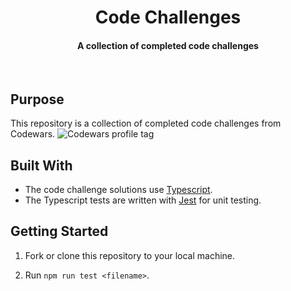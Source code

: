 <h1 align="center"> Code Challenges </h1>
<h4 align="center">A collection of completed code challenges</h4>
<br>

## Purpose

This repository is a collection of completed code challenges from Codewars. <img src="https://www.codewars.com/users/maltewirz/badges/micro" alt="Codewars profile tag" />

## Built With

- The code challenge solutions use [Typescript](https://www.typescriptlang.org/).
- The Typescript tests are written with [Jest](https://jestjs.io/en/) for unit testing.

## Getting Started

1. Fork or clone this repository to your local machine.

2. Run `npm run test <filename>`.
